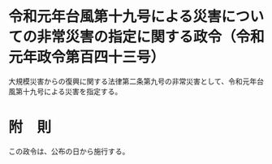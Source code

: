 # 令和元年台風第十九号による災害についての非常災害の指定に関する政令（令和元年政令第百四十三号）
大規模災害からの復興に関する法律第二条第九号の非常災害として、令和元年台風第十九号による災害を指定する。
# 附　則
この政令は、公布の日から施行する。
